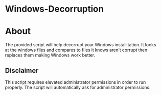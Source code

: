 # Windows-Decorruption
# About
The provided script will help decorrupt your Windows installitation. It looks at the windows files and compares to files it knows aren't corrupt then replaces them making Windows work better. 

## Disclaimer
This script requires elevated administrator permissions in order to run properly. The script will automatically ask for administrator permissions.
